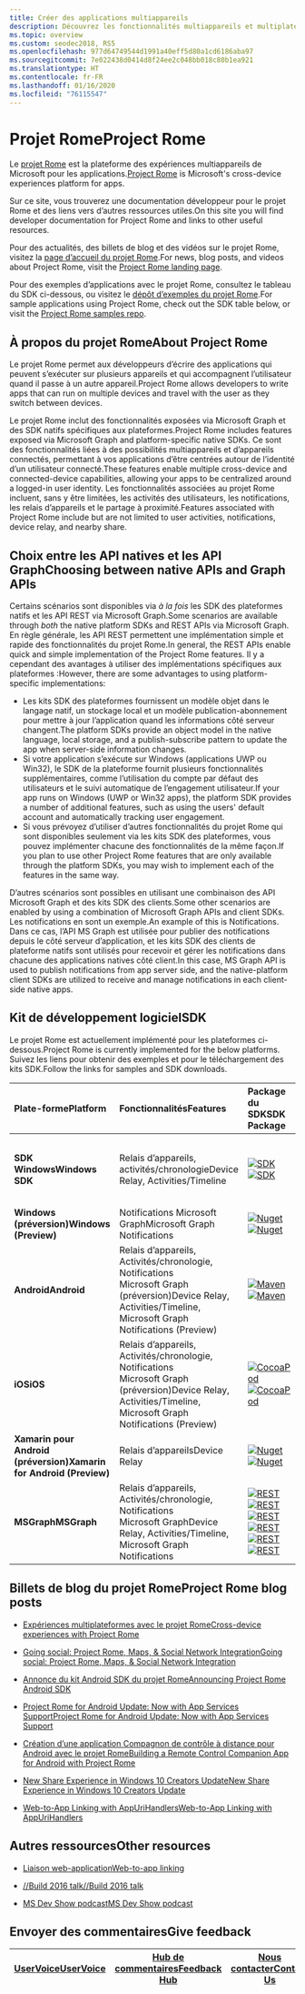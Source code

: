 ```yaml
---
title: Créer des applications multiappareils
description: Découvrez les fonctionnalités multiappareils et multiplateformes activées pour les applications Windows 10 avec le projet Rome.
ms.topic: overview
ms.custom: seodec2018, RS5
ms.openlocfilehash: 977d64749544d1991a40eff5d80a1cd6186aba97
ms.sourcegitcommit: 7e022438d0414d8f24ee2c048bb018c80b1ea921
ms.translationtype: HT
ms.contentlocale: fr-FR
ms.lasthandoff: 01/16/2020
ms.locfileid: "76115547"
---
```

# <a name="project-rome"></a><span data-ttu-id="1e8e5-103">Projet Rome</span><span class="sxs-lookup"><span data-stu-id="1e8e5-103">Project Rome</span></span>

<span data-ttu-id="1e8e5-104">Le [projet Rome](https://developer.microsoft.com/windows/project-rome) est la plateforme des expériences multiappareils de Microsoft pour les applications.</span><span class="sxs-lookup"><span data-stu-id="1e8e5-104">[Project Rome](https://developer.microsoft.com/windows/project-rome) is Microsoft's cross-device experiences platform for apps.</span></span> 

<span data-ttu-id="1e8e5-105">Sur ce site, vous trouverez une documentation développeur pour le projet Rome et des liens vers d’autres ressources utiles.</span><span class="sxs-lookup"><span data-stu-id="1e8e5-105">On this site you will find developer documentation for Project Rome and links to other useful resources.</span></span>

<span data-ttu-id="1e8e5-106">Pour des actualités, des billets de blog et des vidéos sur le projet Rome, visitez la [page d’accueil du projet Rome](https://developer.microsoft.com/windows/project-rome).</span><span class="sxs-lookup"><span data-stu-id="1e8e5-106">For news, blog posts, and videos about Project Rome, visit the [Project Rome landing page](https://developer.microsoft.com/windows/project-rome).</span></span>

<span data-ttu-id="1e8e5-107">Pour des exemples d’applications avec le projet Rome, consultez le tableau du SDK ci-dessous, ou visitez le [dépôt d’exemples du projet Rome](https://github.com/Microsoft/project-rome).</span><span class="sxs-lookup"><span data-stu-id="1e8e5-107">For sample applications using Project Rome, check out the SDK table below, or visit the [Project Rome samples repo](https://github.com/Microsoft/project-rome).</span></span>

## <a name="about-project-rome"></a><span data-ttu-id="1e8e5-108">À propos du projet Rome</span><span class="sxs-lookup"><span data-stu-id="1e8e5-108">About Project Rome</span></span>

<span data-ttu-id="1e8e5-109">Le projet Rome permet aux développeurs d’écrire des applications qui peuvent s’exécuter sur plusieurs appareils et qui accompagnent l’utilisateur quand il passe à un autre appareil.</span><span class="sxs-lookup"><span data-stu-id="1e8e5-109">Project Rome allows developers to write apps that can run on multiple devices and travel with the user as they switch between devices.</span></span>

<span data-ttu-id="1e8e5-110">Le projet Rome inclut des fonctionnalités exposées via Microsoft Graph et des SDK natifs spécifiques aux plateformes.</span><span class="sxs-lookup"><span data-stu-id="1e8e5-110">Project Rome includes features exposed via Microsoft Graph and platform-specific native SDKs.</span></span> <span data-ttu-id="1e8e5-111">Ce sont des fonctionnalités liées à des possibilités multiappareils et d’appareils connectés, permettant à vos applications d’être centrées autour de l’identité d’un utilisateur connecté.</span><span class="sxs-lookup"><span data-stu-id="1e8e5-111">These features enable multiple cross-device and connected-device capabilities, allowing your apps to be centralized around a logged-in user identity.</span></span> <span data-ttu-id="1e8e5-112">Les fonctionnalités associées au projet Rome incluent, sans y être limitées, les activités des utilisateurs, les notifications, les relais d’appareils et le partage à proximité.</span><span class="sxs-lookup"><span data-stu-id="1e8e5-112">Features associated with Project Rome include but are not limited to user activities, notifications, device relay, and nearby share.</span></span>

## <a name="choosing-between-native-apis-and-graph-apis"></a><span data-ttu-id="1e8e5-113">Choix entre les API natives et les API Graph</span><span class="sxs-lookup"><span data-stu-id="1e8e5-113">Choosing between native APIs and Graph APIs</span></span>

<span data-ttu-id="1e8e5-114">Certains scénarios sont disponibles via *à la fois* les SDK des plateformes natifs et les API REST via Microsoft Graph.</span><span class="sxs-lookup"><span data-stu-id="1e8e5-114">Some scenarios are available through *both* the native platform SDKs and REST APIs via Microsoft Graph.</span></span> <span data-ttu-id="1e8e5-115">En règle générale, les API REST permettent une implémentation simple et rapide des fonctionnalités du projet Rome.</span><span class="sxs-lookup"><span data-stu-id="1e8e5-115">In general, the REST APIs enable quick and simple implementation of the Project Rome features.</span></span> <span data-ttu-id="1e8e5-116">Il y a cependant des avantages à utiliser des implémentations spécifiques aux plateformes :</span><span class="sxs-lookup"><span data-stu-id="1e8e5-116">However, there are some advantages to using platform-specific implementations:</span></span>

* <span data-ttu-id="1e8e5-117">Les kits SDK des plateformes fournissent un modèle objet dans le langage natif, un stockage local et un modèle publication-abonnement pour mettre à jour l’application quand les informations côté serveur changent.</span><span class="sxs-lookup"><span data-stu-id="1e8e5-117">The platform SDKs provide an object model in the native language, local storage, and a publish-subscribe pattern to update the app when server-side information changes.</span></span>
* <span data-ttu-id="1e8e5-118">Si votre application s’exécute sur Windows (applications UWP ou Win32), le SDK de la plateforme fournit plusieurs fonctionnalités supplémentaires, comme l’utilisation du compte par défaut des utilisateurs et le suivi automatique de l’engagement utilisateur.</span><span class="sxs-lookup"><span data-stu-id="1e8e5-118">If your app runs on Windows (UWP or Win32 apps), the platform SDK provides a number of additional features, such as using the users' default account and automatically tracking user engagement.</span></span>
* <span data-ttu-id="1e8e5-119">Si vous prévoyez d’utiliser d’autres fonctionnalités du projet Rome qui sont disponibles seulement via les kits SDK des plateformes, vous pouvez implémenter chacune des fonctionnalités de la même façon.</span><span class="sxs-lookup"><span data-stu-id="1e8e5-119">If you plan to use other Project Rome features that are only available through the platform SDKs, you may wish to implement each of the features in the same way.</span></span>

<span data-ttu-id="1e8e5-120">D’autres scénarios sont possibles en utilisant une combinaison des API Microsoft Graph et des kits SDK des clients.</span><span class="sxs-lookup"><span data-stu-id="1e8e5-120">Some other scenarios are enabled by using a combination of Microsoft Graph APIs and client SDKs.</span></span> <span data-ttu-id="1e8e5-121">Les notifications en sont un exemple.</span><span class="sxs-lookup"><span data-stu-id="1e8e5-121">An example of this is Notifications.</span></span> <span data-ttu-id="1e8e5-122">Dans ce cas, l’API MS Graph est utilisée pour publier des notifications depuis le côté serveur d’application, et les kits SDK des clients de plateforme natifs sont utilisés pour recevoir et gérer les notifications dans chacune des applications natives côté client.</span><span class="sxs-lookup"><span data-stu-id="1e8e5-122">In this case, MS Graph API is used to publish notifications from app server side, and the native-platform client SDKs are utilized to receive and manage notifications in each client-side native apps.</span></span>

## <a name="sdk"></a><span data-ttu-id="1e8e5-123">Kit de développement logiciel</span><span class="sxs-lookup"><span data-stu-id="1e8e5-123">SDK</span></span>

<span data-ttu-id="1e8e5-124">Le projet Rome est actuellement implémenté pour les plateformes ci-dessous.</span><span class="sxs-lookup"><span data-stu-id="1e8e5-124">Project Rome is currently implemented for the below platforms.</span></span> <span data-ttu-id="1e8e5-125">Suivez les liens pour obtenir des exemples et pour le téléchargement des kits SDK.</span><span class="sxs-lookup"><span data-stu-id="1e8e5-125">Follow the links for samples and SDK downloads.</span></span>

[windows-sdk]:             https://developer.microsoft.com/windows/downloads
[windows-sdk-badge]:       https://img.shields.io/badge/sdk-April%202018%20Update-brightgreen.svg
[windows-drsample]:        https://github.com/Microsoft/Windows-universal-samples/tree/master/Samples/RemoteSystems
[windows-afsample]:        https://github.com/Microsoft/Windows-universal-samples/tree/master/Samples/UserActivity 

[winredist-sdk]:           https://www.nuget.org/packages/Microsoft.ConnectedDevices.UserNotifications
[winredist-sdk-badge]:     https://img.shields.io/nuget/v/Microsoft.ConnectedDevices.UserNotifications.svg
[winredist-sample]:        https://github.com/microsoft/project-rome/tree/master/Windows/samples

[xamarin-sdk]:             https://www.nuget.org/packages/Microsoft.ConnectedDevices.Xamarin.Droid
[xamarin-sdk-badge]:       https://img.shields.io/nuget/v/Microsoft.ConnectedDevices.Xamarin.Droid.svg
[xamarin-sample]:          https://github.com/Microsoft/project-rome/tree/0.8.1/Xamarin/samples

[ios-sdk]:                 https://cocoapods.org/pods/ProjectRomeSdk
[ios-sdk-badge]:           https://img.shields.io/cocoapods/v/ProjectRomeSdk.svg
[ios-sample]:              https://github.com/microsoft/project-rome/tree/master/iOS/samples

[android-sdk]:             https://bintray.com/connecteddevices/maven/com.microsoft.connecteddevices%3Aconnecteddevices-sdk/_latestVersion
[android-sdk-badge]:       https://api.bintray.com/packages/connecteddevices/maven/com.microsoft.connecteddevices%3Aconnecteddevices-sdk/images/download.svg
[android-sample]:          https://github.com/microsoft/project-rome/tree/master/Android/samples

[graph-relay]:             https://developer.microsoft.com/graph/docs/api-reference/beta/resources/project_rome_overview
[graph-activities]:        https://developer.microsoft.com/graph/docs/api-reference/v1.0/resources/activity-feed-api-overview
[graph-notification]:      https://developer.microsoft.com/graph/docs/api-reference/beta/resources/notifications-api-overview

[graph-relay-badge]:       https://img.shields.io/badge/Device_Relay-Beta-orange.svg
[graph-activities-badge]:  https://img.shields.io/badge/Activities-1.0-brightgreen.svg
[graph-notification-badge]:https://img.shields.io/badge/Graph_Notifications-Beta-orange.svg

[graph-relay-sample]:        https://developer.microsoft.com/graph/docs/api-reference/beta/resources/project_rome_overview
[graph-activities-sample]:   https://developer.microsoft.com/graph/docs/api-reference/v1.0/resources/activity-feed-api-overview
[graph-notification-sample]: https://developer.microsoft.com/graph/docs/api-reference/beta/resources/notifications-api-overview



|   <span data-ttu-id="1e8e5-126">Plate-forme</span><span class="sxs-lookup"><span data-stu-id="1e8e5-126">Platform</span></span>                        | <span data-ttu-id="1e8e5-127">Fonctionnalités</span><span class="sxs-lookup"><span data-stu-id="1e8e5-127">Features</span></span>                                                         |           <span data-ttu-id="1e8e5-128">Package du SDK</span><span class="sxs-lookup"><span data-stu-id="1e8e5-128">SDK Package</span></span>                          |   <span data-ttu-id="1e8e5-129">exemples</span><span class="sxs-lookup"><span data-stu-id="1e8e5-129">Samples</span></span>                                       |
| :-------------------------------- | :--------------------------------------------------------------- |:---------------------------------------------- | :---------------------------------------------- |
| <span data-ttu-id="1e8e5-130">**SDK Windows**</span><span class="sxs-lookup"><span data-stu-id="1e8e5-130">**Windows SDK**</span></span>                   | <span data-ttu-id="1e8e5-131">Relais d’appareils, activités/chronologie</span><span class="sxs-lookup"><span data-stu-id="1e8e5-131">Device Relay, Activities/Timeline</span></span>                                | <span data-ttu-id="1e8e5-132">[![SDK][windows-sdk-badge]][windows-sdk]</span><span class="sxs-lookup"><span data-stu-id="1e8e5-132">[![SDK][windows-sdk-badge]][windows-sdk]</span></span>       | <span data-ttu-id="1e8e5-133">[Exemple Windows du projet Rome pour les relais d’appareils][windows-drsample]</span><span class="sxs-lookup"><span data-stu-id="1e8e5-133">[Project Rome for Device Relay Windows sample][windows-drsample]</span></span> <br> <span data-ttu-id="1e8e5-134">[Exemple Windows du projet Rome pour les activités][windows-afsample]</span><span class="sxs-lookup"><span data-stu-id="1e8e5-134">[Project Rome for Activities Windows sample][windows-afsample]</span></span>
| <span data-ttu-id="1e8e5-135">**Windows (préversion)**</span><span class="sxs-lookup"><span data-stu-id="1e8e5-135">**Windows (Preview)**</span></span>             |                                    <span data-ttu-id="1e8e5-136">Notifications Microsoft Graph</span><span class="sxs-lookup"><span data-stu-id="1e8e5-136">Microsoft Graph Notifications</span></span> | <span data-ttu-id="1e8e5-137">[![Nuget][winredist-sdk-badge]][winredist-sdk]</span><span class="sxs-lookup"><span data-stu-id="1e8e5-137">[![Nuget][winredist-sdk-badge]][winredist-sdk]</span></span> | <span data-ttu-id="1e8e5-138">[Exemple de notifications Graph pour Windows][winredist-sample]</span><span class="sxs-lookup"><span data-stu-id="1e8e5-138">[Graph Notifications for Windows sample][winredist-sample]</span></span> 
| <span data-ttu-id="1e8e5-139">**Android**</span><span class="sxs-lookup"><span data-stu-id="1e8e5-139">**Android**</span></span>             | <span data-ttu-id="1e8e5-140">Relais d’appareils, Activités/chronologie, Notifications Microsoft Graph (préversion)</span><span class="sxs-lookup"><span data-stu-id="1e8e5-140">Device Relay, Activities/Timeline, Microsoft Graph Notifications (Preview)</span></span> | <span data-ttu-id="1e8e5-141">[![Maven][android-sdk-badge]][android-sdk]</span><span class="sxs-lookup"><span data-stu-id="1e8e5-141">[![Maven][android-sdk-badge]][android-sdk]</span></span>     | <span data-ttu-id="1e8e5-142">[Exemples du projet Rome pour Android][android-sample]</span><span class="sxs-lookup"><span data-stu-id="1e8e5-142">[Project Rome for Android sample][android-sample]</span></span>
| <span data-ttu-id="1e8e5-143">**iOS**</span><span class="sxs-lookup"><span data-stu-id="1e8e5-143">**iOS**</span></span>                 | <span data-ttu-id="1e8e5-144">Relais d’appareils, Activités/chronologie, Notifications Microsoft Graph (préversion)</span><span class="sxs-lookup"><span data-stu-id="1e8e5-144">Device Relay, Activities/Timeline, Microsoft Graph Notifications (Preview)</span></span> | <span data-ttu-id="1e8e5-145">[![CocoaPod][ios-sdk-badge]][ios-sdk]</span><span class="sxs-lookup"><span data-stu-id="1e8e5-145">[![CocoaPod][ios-sdk-badge]][ios-sdk]</span></span>          | <span data-ttu-id="1e8e5-146">[Exemple du projet Rome pour iOS][ios-sample]</span><span class="sxs-lookup"><span data-stu-id="1e8e5-146">[Project Rome for iOS sample][ios-sample]</span></span>
| <span data-ttu-id="1e8e5-147">**Xamarin pour Android (préversion)**</span><span class="sxs-lookup"><span data-stu-id="1e8e5-147">**Xamarin for Android (Preview)**</span></span> | <span data-ttu-id="1e8e5-148">Relais d’appareils</span><span class="sxs-lookup"><span data-stu-id="1e8e5-148">Device Relay</span></span>                                                     | <span data-ttu-id="1e8e5-149">[![Nuget][xamarin-sdk-badge]][xamarin-sdk]</span><span class="sxs-lookup"><span data-stu-id="1e8e5-149">[![Nuget][xamarin-sdk-badge]][xamarin-sdk]</span></span>     | <span data-ttu-id="1e8e5-150">[Exemple Xamarin pour Android][xamarin-sample]</span><span class="sxs-lookup"><span data-stu-id="1e8e5-150">[Xamarin for Android sample][xamarin-sample]</span></span>
| <span data-ttu-id="1e8e5-151">**MSGraph**</span><span class="sxs-lookup"><span data-stu-id="1e8e5-151">**MSGraph**</span></span>                       | <span data-ttu-id="1e8e5-152">Relais d’appareils, Activités/chronologie, Notifications Microsoft Graph</span><span class="sxs-lookup"><span data-stu-id="1e8e5-152">Device Relay, Activities/Timeline, Microsoft Graph Notifications</span></span> | <span data-ttu-id="1e8e5-153">[![REST][graph-relay-badge]][graph-relay]</span><span class="sxs-lookup"><span data-stu-id="1e8e5-153">[![REST][graph-relay-badge]][graph-relay]</span></span><br> <span data-ttu-id="1e8e5-154">[![REST][graph-activities-badge]][graph-activities]</span><span class="sxs-lookup"><span data-stu-id="1e8e5-154">[![REST][graph-activities-badge]][graph-activities]</span></span><br><span data-ttu-id="1e8e5-155">[![REST][graph-notification-badge]][graph-notification]</span><span class="sxs-lookup"><span data-stu-id="1e8e5-155">[![REST][graph-notification-badge]][graph-notification]</span></span>          | <span data-ttu-id="1e8e5-156">[Relais d’appareils][graph-relay-sample]</span><span class="sxs-lookup"><span data-stu-id="1e8e5-156">[Device Relay][graph-relay-sample]</span></span><br><span data-ttu-id="1e8e5-157">[Activités/chronologie][graph-activities-sample]</span><span class="sxs-lookup"><span data-stu-id="1e8e5-157">[Activities/Timeline][graph-activities-sample]</span></span><br><span data-ttu-id="1e8e5-158">[Notifications Graph][graph-notification-sample]</span><span class="sxs-lookup"><span data-stu-id="1e8e5-158">[Graph Notifications][graph-notification-sample]</span></span>

## <a name="project-rome-blog-posts"></a><span data-ttu-id="1e8e5-159">Billets de blog du projet Rome</span><span class="sxs-lookup"><span data-stu-id="1e8e5-159">Project Rome blog posts</span></span>
* [<span data-ttu-id="1e8e5-160">Expériences multiplateformes avec le projet Rome</span><span class="sxs-lookup"><span data-stu-id="1e8e5-160">Cross-device experiences with Project Rome</span></span>](https://blogs.windows.com/buildingapps/2016/10/11/cross-device-experience-with-project-rome/#iQTseFlAMJRopU9k.97)

* [<span data-ttu-id="1e8e5-161">Going social: Project Rome, Maps, & Social Network Integration</span><span class="sxs-lookup"><span data-stu-id="1e8e5-161">Going social: Project Rome, Maps, & Social Network Integration</span></span>](https://blogs.windows.com/buildingapps/2016/10/27/going-social-project-rome-maps-social-network-integration-app-dev-on-xbox-series/#SCfoEZ1q8c1yBMei.97)

* [<span data-ttu-id="1e8e5-162">Annonce du kit Android SDK du projet Rome</span><span class="sxs-lookup"><span data-stu-id="1e8e5-162">Announcing Project Rome Android SDK</span></span>](https://blogs.windows.com/buildingapps/2017/02/08/announcing-project-rome-android-sdk/#obDkvwkXOGa3tcTx.97)

* [<span data-ttu-id="1e8e5-163">Project Rome for Android Update: Now with App Services Support</span><span class="sxs-lookup"><span data-stu-id="1e8e5-163">Project Rome for Android Update: Now with App Services Support</span></span>](https://blogs.windows.com/buildingapps/2017/03/23/project-rome-android-update-now-app-services-support/#DBm1Ic4JX8vXv2h0.97)

* [<span data-ttu-id="1e8e5-164">Création d’une application Compagnon de contrôle à distance pour Android avec le projet Rome</span><span class="sxs-lookup"><span data-stu-id="1e8e5-164">Building a Remote Control Companion App for Android with Project Rome</span></span>](https://devblogs.microsoft.com/xamarin/building-remote-control-companion-app-android-project-rome/)

* [<span data-ttu-id="1e8e5-165">New Share Experience in Windows 10 Creators Update</span><span class="sxs-lookup"><span data-stu-id="1e8e5-165">New Share Experience in Windows 10 Creators Update</span></span>](https://blogs.windows.com/buildingapps/2017/04/06/new-share-experience-windows-10-creators-update/#OGskrWcLLlrCTCSH.97)

* [<span data-ttu-id="1e8e5-166">Web-to-App Linking with AppUriHandlers</span><span class="sxs-lookup"><span data-stu-id="1e8e5-166">Web-to-App Linking with AppUriHandlers</span></span>](https://blogs.windows.com/buildingapps/2016/10/14/web-to-app-linking-with-appurihandlers/#fIh7USaxBYS8JqfT.97)

## <a name="other-resources"></a><span data-ttu-id="1e8e5-167">Autres ressources</span><span class="sxs-lookup"><span data-stu-id="1e8e5-167">Other resources</span></span>

* [<span data-ttu-id="1e8e5-168">Liaison web-application</span><span class="sxs-lookup"><span data-stu-id="1e8e5-168">Web-to-app linking</span></span>](https://docs.microsoft.com/windows/uwp/launch-resume/web-to-app-linking)

* [<span data-ttu-id="1e8e5-169">//Build 2016 talk</span><span class="sxs-lookup"><span data-stu-id="1e8e5-169">//Build 2016 talk</span></span>](https://channel9.msdn.com/Events/Build/2016/B831)

* [<span data-ttu-id="1e8e5-170">MS Dev Show podcast</span><span class="sxs-lookup"><span data-stu-id="1e8e5-170">MS Dev Show podcast</span></span>](http://msdevshow.com/2016/11/project-rome-with-shawn-henry/)

## <a name="give-feedback"></a><span data-ttu-id="1e8e5-171">Envoyer des commentaires</span><span class="sxs-lookup"><span data-stu-id="1e8e5-171">Give feedback</span></span>

|[<span data-ttu-id="1e8e5-172">UserVoice</span><span class="sxs-lookup"><span data-stu-id="1e8e5-172">UserVoice</span></span>](https://wpdev.uservoice.com/forums/110705-universal-windows-platform/category/183208-connected-apps-and-devices-project-rome)|[<span data-ttu-id="1e8e5-173">Hub de commentaires</span><span class="sxs-lookup"><span data-stu-id="1e8e5-173">Feedback Hub</span></span>](https://support.microsoft.com/help/4021566/windows-10-send-feedback-to-microsoft-with-feedback-hub-app)|[<span data-ttu-id="1e8e5-174">Nous contacter</span><span class="sxs-lookup"><span data-stu-id="1e8e5-174">Contact Us</span></span>](mailto:projectrometeam@microsoft.com)|
|-----|-----|-----|
